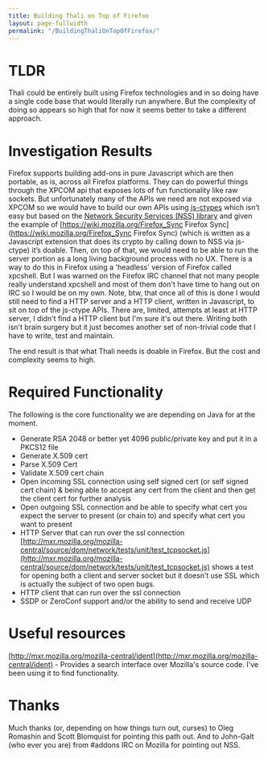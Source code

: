 ```yaml
---
title: Building Thali on Top of Firefox
layout: page-fullwidth
permalink: "/BuildingThaliOnTopOfFirefox/"
---
```


# TLDR

Thali could be entirely built using Firefox technologies and in so doing have a single code base that would literally run anywhere. But the complexity of doing so appears so high that for now it seems better to take a different approach.

# Investigation Results

Firefox supports building add-ons in pure Javascript which are then portable, as is, across all Firefox platforms. They can do powerful things through the XPCOM api that exposes lots of fun functionality like raw sockets. But unfortunately many of the APIs we need are not exposed via XPCOM so we would have to build our own APIs using [js-ctypes](https://developer.mozilla.org/en-US/docs/Mozilla/js-ctypes) which isn’t easy but based on the [Network Security Services (NSS) library](https://developer.mozilla.org/en-US/docs/NSS) and given the example of [https://wiki.mozilla.org/Firefox_Sync Firefox Sync](https://wiki.mozilla.org/Firefox_Sync Firefox Sync) (which is written as a Javascript extension that does its crypto by calling down to NSS via js-ctype) it’s doable. Then, on top of that, we would need to be able to run the server portion as a long living background process with no UX. There is a way to do this in Firefox using a 'headless' version of Firefox called xpcshell. But I was warned on the Firefox IRC channel that not many people really understand xpcshell and most of them don't have time to hang out on IRC so I would be on my own. Note, btw, that once all of this is done I would still need to find a HTTP server and a HTTP client, written in Javascript, to sit on top of the js-ctype APIs. There are, limited, attempts at least at HTTP server, I didn't find a HTTP client but I'm sure it's out there. Writing both isn't brain surgery but it just becomes another set of non-trivial code that I have to write, test and maintain.

The end result is that what Thali needs is doable in Firefox. But the cost and complexity seems to high.

# Required Functionality

The following is the core functionality we are depending on Java for at the moment.

* Generate RSA 2048 or better yet 4096 public/private key and put it in a PKCS12 file
* Generate X.509 cert
* Parse X.509 Cert
* Validate X.509 cert chain
* Open incoming SSL connection using self signed cert (or self signed cert chain) & being able to accept any cert from the client and then get the client cert for further analysis
* Open outgoing SSL connection and be able to specify what cert you expect the server to present (or chain to) and specify what cert you want to present
* HTTP Server that can run over the ssl connection  [http://mxr.mozilla.org/mozilla-central/source/dom/network/tests/unit/test_tcpsocket.js](http://mxr.mozilla.org/mozilla-central/source/dom/network/tests/unit/test_tcpsocket.js) shows a test for opening both a client and server socket but it doesn’t use SSL which is actually the subject of two open bugs.
* HTTP client that can run over the ssl connection
* SSDP or ZeroConf support and/or the ability to send and receive UDP

# Useful resources

[http://mxr.mozilla.org/mozilla-central/ident](http://mxr.mozilla.org/mozilla-central/ident) - Provides a search interface over Mozilla's source code. I've been using it to find functionality.

# Thanks

Much thanks (or, depending on how things turn out, curses) to Oleg Romashin and Scott Blomquist for pointing this path out. And to John-Galt (who ever you are) from #addons IRC on Mozilla for pointing out NSS.
